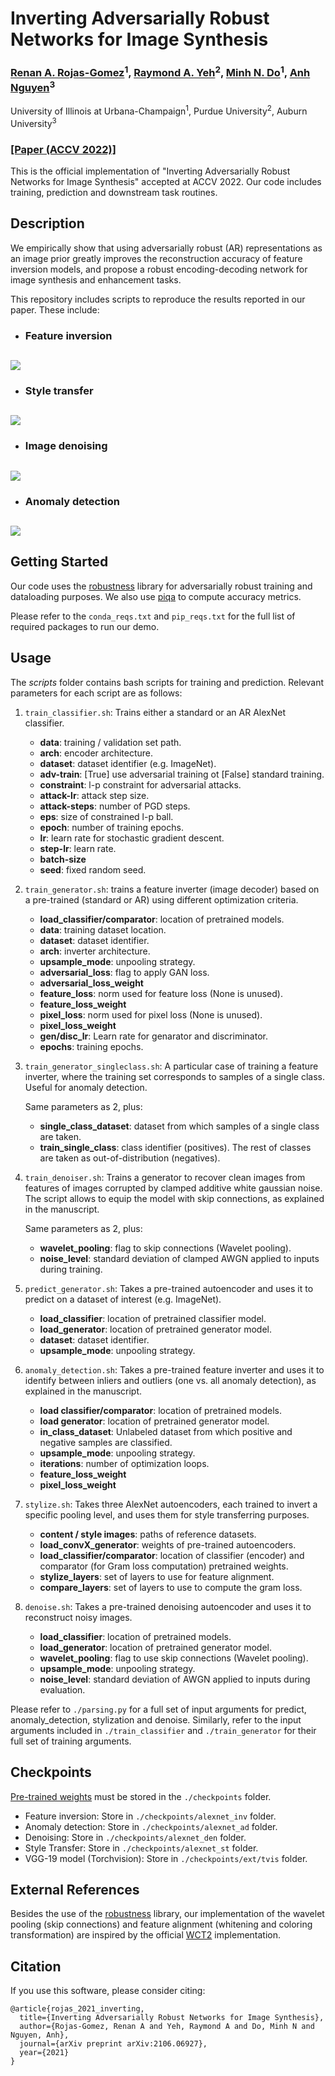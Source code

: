 # Inverting Adversarially Robust Networks for Image Synthesis
### [Renan A. Rojas-Gomez](http://renanar2.web.illinois.edu/)<sup>1</sup>, [Raymond A. Yeh](https://www.raymond-yeh.com/)<sup>2</sup>, [Minh N. Do](https://minhdo.ece.illinois.edu/)<sup>1</sup>, [Anh Nguyen](https://anhnguyen.me/research/)<sup>3</sup><br>
University of Illinois at Urbana-Champaign<sup>1</sup>, Purdue University<sup>2</sup>, Auburn University<sup>3</sup><br/>
### [[Paper (ACCV 2022)]](https://openaccess.thecvf.com/content/ACCV2022/papers/Rojas-Gomez_Inverting_Adversarially_Robust_Networks_for_Image_Synthesis_ACCV_2022_paper.pdf)

This is the official implementation of "Inverting Adversarially Robust Networks for Image Synthesis" accepted at ACCV 2022. Our code includes training, prediction and downstream task routines.

## Description
We empirically show that using adversarially robust (AR) representations as an image prior greatly improves the reconstruction accuracy of feature inversion models, and propose a robust encoding-decoding network for image synthesis and enhancement tasks.

This repository includes scripts to reproduce the results reported in our paper. These include:

- ### **Feature inversion**
![](readme/inv.jpg)
---

- ### **Style transfer**
![](readme/st.jpg)
---

- ### **Image denoising**
![](readme/den.jpg)
---

- ### **Anomaly detection**
![](readme/ad.jpg)
---


## Getting Started

Our code uses the [robustness](https://github.com/MadryLab/robustness) library for adversarially robust training and dataloading purposes. We also use [piqa](https://github.com/francois-rozet/piqa) to compute accuracy metrics. 

Please refer to the `conda_reqs.txt` and `pip_reqs.txt` for the full list of required packages to run our demo.


## Usage

The *scripts* folder contains bash scripts for training and prediction. Relevant parameters for each script are as follows:

1. `train_classifier.sh`: Trains either a standard or an AR AlexNet classifier.
    + **data**: training / validation set path.
    + **arch**: encoder architecture.
    + **dataset**: dataset identifier (e.g. ImageNet).
    + **adv-train**: [True] use adversarial training ot [False] standard training.
    + **constraint**: l-p constraint for adversarial attacks.
    + **attack-lr**: attack step size.
    + **attack-steps**: number of PGD steps.
    + **eps**: size of constrained l-p ball.
    + **epoch**: number of training epochs.
    + **lr**: learn rate for stochastic gradient descent.
    + **step-lr**: learn rate.
    + **batch-size**
    + **seed**: fixed random seed.
    
2. `train_generator.sh`: trains a feature inverter (image decoder) based on a pre-trained (standard or AR) using different optimization criteria.
    + **load_classifier/comparator**: location of pretrained models.
    + **data**: training dataset location.
    + **dataset**: dataset identifier.
    + **arch**: inverter architecture.
    + **upsample_mode**: unpooling strategy.
    + **adversarial_loss**: flag to apply GAN loss.
    + **adversarial_loss_weight**
    + **feature_loss**: norm used for feature loss (None is unused).
    + **feature_loss_weight**
    + **pixel_loss**: norm used for pixel loss (None is unused).
    + **pixel_loss_weight**
    + **gen/disc_lr**: Learn rate for genarator and discriminator.
    + **epochs**: training epochs.
    
3. `train_generator_singleclass.sh`: A particular case of training a feature inverter, where the training set corresponds to samples of a single class. Useful for anomaly detection.

    Same parameters as 2, plus:
    + **single_class_dataset**: dataset from which samples of a single class are taken.
    + **train_single_class**: class identifier (positives). The rest of classes are taken as out-of-distribution (negatives).
    

4. `train_denoiser.sh`: Trains a generator to recover clean images from features of images corrupted by clamped additive white gaussian noise. The script allows to equip the model with skip connections, as explained in the manuscript.

    Same parameters as 2, plus:
    + **wavelet_pooling**: flag to skip connections (Wavelet pooling).
    + **noise_level**: standard deviation of clamped AWGN applied to inputs during training.

5. `predict_generator.sh`: Takes a pre-trained autoencoder and uses it to predict on a dataset of interest (e.g. ImageNet).
    + **load_classifier**: location of pretrained classifier model.
    + **load_generator**: location of pretrained generator model.
    + **dataset**: dataset identifier.
    + **upsample_mode**: unpooling strategy.

6. `anomaly_detection.sh`: Takes a pre-trained feature inverter and uses it to identify between inliers and outliers (one vs. all anomaly detection), as explained in the manuscript.
    + **load classifier/comparator**: location of pretrained models.
    + **load generator**: location of pretrained generator model.
    + **in_class_dataset**: Unlabeled dataset from which positive and negative samples are classified.
    + **upsample_mode**: unpooling strategy.
    + **iterations**: number of optimization loops.
    + **feature_loss_weight**
    + **pixel_loss_weight**

7. `stylize.sh`: Takes three AlexNet autoencoders, each trained to invert a specific pooling level, and uses them for style transferring purposes.
    + **content / style images**: paths of reference datasets.
    + **load_convX_generator**: weights of pre-trained autoencoders.
    + **load_classifier/comparator**: location of classifier (encoder) and comparator (for Gram loss computation) pretrained weights.
    + **stylize_layers**: set of layers to use for feature alignment.
    + **compare_layers**: set of layers to use to compute the gram loss.
    
8. `denoise.sh`: Takes a pre-trained denoising autoencoder and uses it to reconstruct noisy images.
    + **load_classifier**: location of pretrained models.
    + **load_generator**: location of pretrained generator model.
    + **wavelet_pooling**: flag to use skip connections (Wavelet pooling).
    + **upsample_mode**: unpooling strategy.
    + **noise_level**: standard deviation of AWGN applied to inputs during evaluation.

Please refer to `./parsing.py` for a full set of input arguments for predict, anomaly_detection, stylization and denoise. Similarly, refer to the input arguments included in `./train_classifier` and `./train_generator` for their full set of training arguments.

## Checkpoints
[Pre-trained weights](https://drive.google.com/drive/folders/1fYHGvu0S9NLBsE8tj_jyDpKOeMNg7Ijd?usp=sharing) must be stored in the `./checkpoints` folder.
+ Feature inversion: Store in `./checkpoints/alexnet_inv` folder.
+ Anomaly detection: Store in `./checkpoints/alexnet_ad` folder.
+ Denoising: Store in `./checkpoints/alexnet_den` folder.
+ Style Transfer: Store in `./checkpoints/alexnet_st` folder.
+ VGG-19 model (Torchvision): Store in `./checkpoints/ext/tvis` folder.

## External References
Besides the use of the [robustness](https://github.com/MadryLab/robustness) library, our implementation of the wavelet pooling (skip connections) and feature alignment (whitening and coloring transformation) are inspired by the official [WCT2](https://github.com/clovaai/WCT2) implementation.

## Citation
If you use this software, please consider citing:

    @article{rojas_2021_inverting,
      title={Inverting Adversarially Robust Networks for Image Synthesis},
      author={Rojas-Gomez, Renan A and Yeh, Raymond A and Do, Minh N and Nguyen, Anh},
      journal={arXiv preprint arXiv:2106.06927},
      year={2021}
    }
